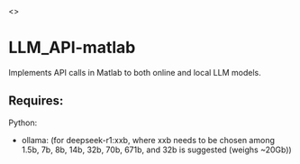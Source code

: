 <<Repo is a work in progress>>

# LLM_API-matlab
Implements API calls in Matlab to both online and local LLM models.

## Requires:

Python:
  - ollama: (for deepseek-r1:xxb, where xxb needs to be chosen among 1.5b, 7b, 8b, 14b, 32b, 70b, 671b, and 32b is suggested (weighs ~20Gb))
